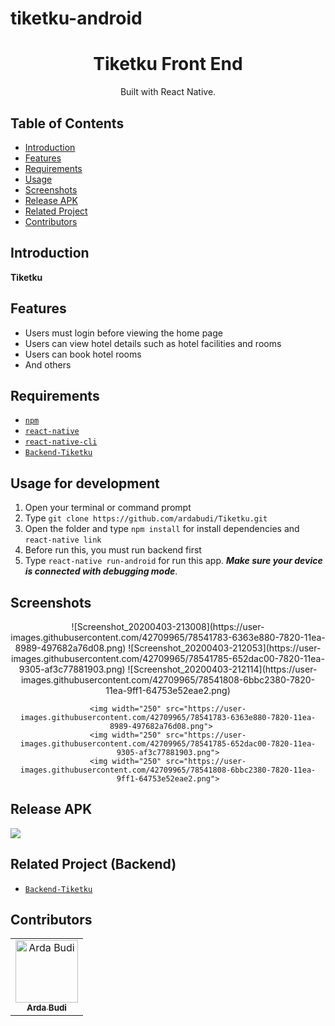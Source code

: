 # tiketku-android

<h1 align="center">Tiketku Front End</h1>

<p align="center">
  Built with React Native.
</p>

## Table of Contents

- [Introduction](#introduction)
- [Features](#features)
- [Requirements](#requirements)
- [Usage](#usage-for-development)
- [Screenshots](#screenshots)
- [Release APK](#release-apk)
- [Related Project](#related-project-backend)
- [Contributors](#contributors)

## Introduction
<b>Tiketku</b>

## Features

* Users must login before viewing the home page
* Users can view hotel details such as hotel facilities and rooms
* Users can book hotel rooms
* And others

## Requirements
* [`npm`](https://www.npmjs.com/get-npm)
* [`react-native`](https://facebook.github.io/react-native/docs/getting-started)
* [`react-native-cli`](https://facebook.github.io/react-native/docs/getting-started)
* [`Backend-Tiketku`](https://github.com/ardabudi/Tiketku.git)

## Usage for development
1. Open your terminal or command prompt
2. Type `git clone https://github.com/ardabudi/Tiketku.git`
3. Open the folder and type `npm install` for install dependencies and `react-native link`
4. Before run this, you must run backend first
5. Type `react-native run-android` for run this app. ***Make sure your device is connected with debugging mode***.

## Screenshots
<div align="center">
![Screenshot_20200403-213008](https://user-images.githubusercontent.com/42709965/78541783-6363e880-7820-11ea-8989-497682a76d08.png)
![Screenshot_20200403-212053](https://user-images.githubusercontent.com/42709965/78541785-652dac00-7820-11ea-9305-af3c77881903.png)
![Screenshot_20200403-212114](https://user-images.githubusercontent.com/42709965/78541808-6bbc2380-7820-11ea-9ff1-64753e52eae2.png)

    <img width="250" src="https://user-images.githubusercontent.com/42709965/78541783-6363e880-7820-11ea-8989-497682a76d08.png">   
    <img width="250" src="https://user-images.githubusercontent.com/42709965/78541785-652dac00-7820-11ea-9305-af3c77881903.png">
    <img width="250" src="https://user-images.githubusercontent.com/42709965/78541808-6bbc2380-7820-11ea-9ff1-64753e52eae2.png">
</div>

## Release APK
<a href="https://bit.ly/tiketku_app">
  <img src="https://img.shields.io/badge/Download%20on%20the-Google%20Drive-blue.svg?style=popout&logo=google-drive"/>
</a>

## Related Project (Backend)
* [`Backend-Tiketku`](https://github.com/ardabudi/Tiketku.git)

## Contributors
<center>
  <table>
    <tr>
      <td align="center">
        <a href="https://github.com/ardabudi">
          <img width="100" src="https://user-images.githubusercontent.com/42709965/78534573-d4050800-7814-11ea-97c2-62c3ac1f1b0d.JPG" alt="Arda Budi"><br/>
          <sub><b>Arda Budi</b></sub>
        </a>
      </td>
    </tr>
  </table>
</center>
